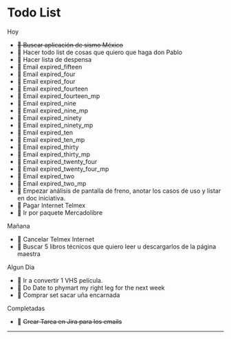 # Todo List

Hoy

* ~~🔴 Buscar aplicación de sismo México~~
* 🔴 Hacer todo list de cosas que quiero que haga don Pablo
* 🔴 Hacer lista de despensa
* 🔴 Email expired_fifteen
* 🔴 Email expired_four
* 🔴 Email expired_four
* 🔴 Email expired_fourteen
* 🔴 Email expired_fourteen_mp
* 🔴 Email expired_nine
* 🔴 Email expired_nine_mp
* 🔴 Email expired_ninety
* 🔴 Email expired_ninety_mp
* 🔴 Email expired_ten
* 🔴 Email expired_ten_mp
* 🔴 Email expired_thirty
* 🔴 Email expired_thirty_mp
* 🔴 Email expired_twenty_four
* 🔴 Email expired_twenty_four_mp
* 🔴 Email expired_two
* 🔴 Email expired_two_mp
* 🔴 Empezar análisis de pantalla de freno, anotar los casos de uso y listar en doc iniciativa.
* 🔴 Pagar Internet Telmex
* 🔴 Ir por paquete Mercadolibre

Mañana

* 🔴 Cancelar Telmex Internet
* 🔵 Buscar 5 libros técnicos que quiero leer u descargarlos de la página maestra

Algun Dia

* 🔵 Ir a convertir 1 VHS película.
* 🔵 Do Date to phymart my right leg for the next week
* 🔵 Comprar set sacar uña encarnada

Completadas

* 🔴 ~~Crear Tarea en Jira para los emails~~

---
